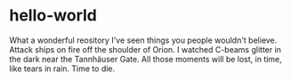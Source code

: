 # hello-world
What a wonderful reository
I've seen things you people wouldn't believe. Attack ships on fire off the shoulder of Orion. I watched C-beams glitter in the dark near the Tannhäuser Gate. All those moments will be lost, in time, like tears in rain. Time to die.
